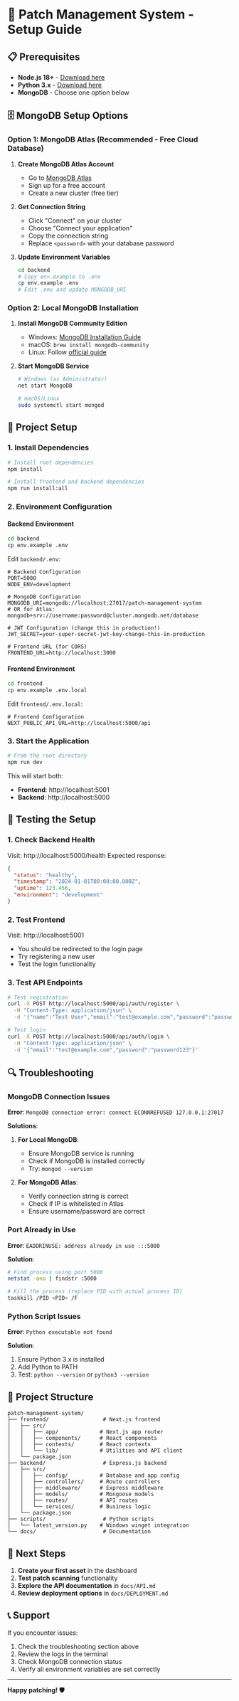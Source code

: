 # 🚀 Patch Management System - Setup Guide

## 📋 Prerequisites

- **Node.js 18+** - [Download here](https://nodejs.org/)
- **Python 3.x** - [Download here](https://www.python.org/downloads/)
- **MongoDB** - Choose one option below

## 🗄️ MongoDB Setup Options

### Option 1: MongoDB Atlas (Recommended - Free Cloud Database)

1. **Create MongoDB Atlas Account**
   - Go to [MongoDB Atlas](https://www.mongodb.com/atlas)
   - Sign up for a free account
   - Create a new cluster (free tier)

2. **Get Connection String**
   - Click "Connect" on your cluster
   - Choose "Connect your application"
   - Copy the connection string
   - Replace `<password>` with your database password

3. **Update Environment Variables**
   ```bash
   cd backend
   # Copy env.example to .env
   cp env.example .env
   # Edit .env and update MONGODB_URI
   ```

### Option 2: Local MongoDB Installation

1. **Install MongoDB Community Edition**
   - Windows: [MongoDB Installation Guide](https://docs.mongodb.com/manual/tutorial/install-mongodb-on-windows/)
   - macOS: `brew install mongodb-community`
   - Linux: Follow [official guide](https://docs.mongodb.com/manual/administration/install-on-linux/)

2. **Start MongoDB Service**
   ```bash
   # Windows (as Administrator)
   net start MongoDB
   
   # macOS/Linux
   sudo systemctl start mongod
   ```

## 🔧 Project Setup

### 1. Install Dependencies

```bash
# Install root dependencies
npm install

# Install frontend and backend dependencies
npm run install:all
```

### 2. Environment Configuration

#### Backend Environment
```bash
cd backend
cp env.example .env
```

Edit `backend/.env`:
```env
# Backend Configuration
PORT=5000
NODE_ENV=development

# MongoDB Configuration
MONGODB_URI=mongodb://localhost:27017/patch-management-system
# OR for Atlas: mongodb+srv://username:password@cluster.mongodb.net/database

# JWT Configuration (change this in production!)
JWT_SECRET=your-super-secret-jwt-key-change-this-in-production

# Frontend URL (for CORS)
FRONTEND_URL=http://localhost:3000
```

#### Frontend Environment
```bash
cd frontend
cp env.example .env.local
```

Edit `frontend/.env.local`:
```env
# Frontend Configuration
NEXT_PUBLIC_API_URL=http://localhost:5000/api
```

### 3. Start the Application

```bash
# From the root directory
npm run dev
```

This will start both:
- **Frontend**: http://localhost:5001
- **Backend**: http://localhost:5000

## 🧪 Testing the Setup

### 1. Check Backend Health
Visit: http://localhost:5000/health
Expected response:
```json
{
  "status": "healthy",
  "timestamp": "2024-01-01T00:00:00.000Z",
  "uptime": 123.456,
  "environment": "development"
}
```

### 2. Test Frontend
Visit: http://localhost:5001
- You should be redirected to the login page
- Try registering a new user
- Test the login functionality

### 3. Test API Endpoints
```bash
# Test registration
curl -X POST http://localhost:5000/api/auth/register \
  -H "Content-Type: application/json" \
  -d '{"name":"Test User","email":"test@example.com","password":"password123"}'

# Test login
curl -X POST http://localhost:5000/api/auth/login \
  -H "Content-Type: application/json" \
  -d '{"email":"test@example.com","password":"password123"}'
```

## 🔍 Troubleshooting

### MongoDB Connection Issues

**Error**: `MongoDB connection error: connect ECONNREFUSED 127.0.0.1:27017`

**Solutions**:
1. **For Local MongoDB**:
   - Ensure MongoDB service is running
   - Check if MongoDB is installed correctly
   - Try: `mongod --version`

2. **For MongoDB Atlas**:
   - Verify connection string is correct
   - Check if IP is whitelisted in Atlas
   - Ensure username/password are correct

### Port Already in Use

**Error**: `EADDRINUSE: address already in use :::5000`

**Solution**:
```bash
# Find process using port 5000
netstat -ano | findstr :5000

# Kill the process (replace PID with actual process ID)
taskkill /PID <PID> /F
```

### Python Script Issues

**Error**: `Python executable not found`

**Solution**:
1. Ensure Python 3.x is installed
2. Add Python to PATH
3. Test: `python --version` or `python3 --version`

## 📁 Project Structure

```
patch-management-system/
├── frontend/                 # Next.js frontend
│   ├── src/
│   │   ├── app/             # Next.js app router
│   │   ├── components/      # React components
│   │   ├── contexts/        # React contexts
│   │   └── lib/             # Utilities and API client
│   └── package.json
├── backend/                  # Express.js backend
│   ├── src/
│   │   ├── config/          # Database and app config
│   │   ├── controllers/     # Route controllers
│   │   ├── middleware/      # Express middleware
│   │   ├── models/          # Mongoose models
│   │   ├── routes/          # API routes
│   │   └── services/        # Business logic
│   └── package.json
├── scripts/                  # Python scripts
│   └── latest_version.py    # Windows winget integration
└── docs/                     # Documentation
```

## 🚀 Next Steps

1. **Create your first asset** in the dashboard
2. **Test patch scanning** functionality
3. **Explore the API documentation** in `docs/API.md`
4. **Review deployment options** in `docs/DEPLOYMENT.md`

## 📞 Support

If you encounter issues:
1. Check the troubleshooting section above
2. Review the logs in the terminal
3. Check MongoDB connection status
4. Verify all environment variables are set correctly

---

**Happy patching! 🛡️**










